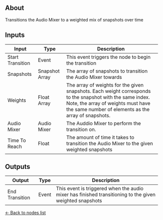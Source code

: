 ## About
Transitions the Audio Mixer to a weighted mix of snapshots over time

## Inputs
Input | Type | Description
------------ | ------|-------
Start Transition | Event | This event triggers the node to begin the transition
Snapshots | Snapshot Array| The array of snapshots to transition the Audio Mixer towards
Weights | Float Array | The array of weights for the given snapshots. Each weight corresponds to the snapshot with the same index. Note, the array of weights must have the same number of elements as the array of snapshots. 
Audio Mixer | Audio Mixer | The Auddio Mixer to perform the transition on.
Time To Reach | Float | The amount of time it takes to transition the Audio Mixer to the given weighted snapshots

## Outputs
Output | Type| Description
------------ | -------|------
End Transition | Event | This event is triggered when the audio mixer has finished transitioning to the given weighted snapshots

[<- Back to nodes list](Nodes)
